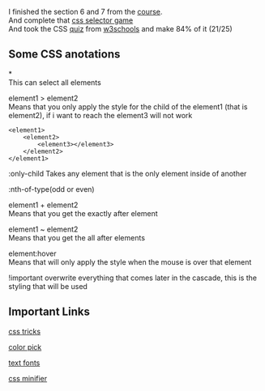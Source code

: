 I finished the section 6 and 7 from the [course](https://www.udemy.com/course/the-complete-web-developer-zero-to-mastery).<br>
And complete that [css selector game](https://flukeout.github.io/)<br>
And took the CSS [quiz](https://www.w3schools.com/css/css_quiz.asp) from [w3schools]("https://www.w3schools.com/") and make 84%  of it (21/25)

## Some CSS anotations

\*<br>
This can select all elements

element1 > element2<br>
Means that you only apply the style for the child of the element1 (that is element2), if i want to reach the element3 will not work<br>
```
<element1>
    <element2>
        <element3></element3>
    </element2>
</element1>
```

:only-child
Takes any element that is the only element inside of another

:nth-of-type(odd or even)

element1 + element2<br>
Means that you get the exactly after element

element1 ~ element2<br>
Means that you get the all after elements

element:hover<br>
Means that will only apply the style when the mouse is over that element

!important
overwrite everything that comes later in the cascade, this is the styling that will be used

## Important Links

[css tricks](https://css-tricks.com/)

[color pick](https://paletton.com/#uid=1000u0kleqtbzEKgVuIpcmGtdhZ)

[text fonts](https://fonts.google.com/)

[css minifier](https://cssminifier.com/)
